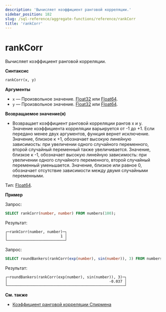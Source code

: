```yaml
---
description: 'Вычисляет коэффициент ранговой корреляции.'
sidebar_position: 182
slug: /sql-reference/aggregate-functions/reference/rankCorr
title: 'rankCorr'
---
```



# rankCorr

Вычисляет коэффициент ранговой корреляции.

**Синтаксис**

```sql
rankCorr(x, y)
```

**Аргументы**

- `x` — Произвольное значение. [Float32](/sql-reference/data-types/float) или [Float64](/sql-reference/data-types/float).
- `y` — Произвольное значение. [Float32](/sql-reference/data-types/float) или [Float64](/sql-reference/data-types/float).

**Возвращаемое значение(я)**

- Возвращает коэффициент ранговой корреляции рангов x и y. Значение коэффициента корреляции варьируется от -1 до +1. Если передано менее двух аргументов, функция вернет исключение. Значение, близкое к +1, обозначает высокую линейную зависимость: при увеличении одного случайного переменного, второй случайный переменный также увеличивается. Значение, близкое к -1, обозначает высокую линейную зависимость: при увеличении одного случайного переменного, второй случайный переменный уменьшается. Значение, близкое или равное 0, обозначает отсутствие зависимости между двумя случайными переменными.

Тип: [Float64](/sql-reference/data-types/float).

**Пример**

Запрос:

```sql
SELECT rankCorr(number, number) FROM numbers(100);
```

Результат:

```text
┌─rankCorr(number, number)─┐
│                        1 │
└──────────────────────────┘
```

Запрос:

```sql
SELECT roundBankers(rankCorr(exp(number), sin(number)), 3) FROM numbers(100);
```

Результат:

```text
┌─roundBankers(rankCorr(exp(number), sin(number)), 3)─┐
│                                              -0.037 │
└─────────────────────────────────────────────────────┘
```
**См. также**

- [Коэффициент ранговой корреляции Спирмена](https://en.wikipedia.org/wiki/Spearman%27s_rank_correlation_coefficient)
